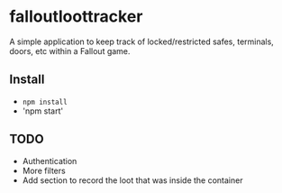 # falloutloottracker

A simple application to keep track of locked/restricted safes, terminals, doors, etc within a Fallout game.

## Install

* `npm install`
* 'npm start'

## TODO

* Authentication
* More filters
* Add section to record the loot that was inside the container
